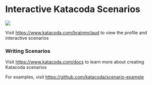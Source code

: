 # Interactive Katacoda Scenarios

[![](http://shields.katacoda.com/katacoda/brainmclaud/count.svg)](https://www.katacoda.com/brainmclaud "Get your profile on Katacoda.com")

Visit https://www.katacoda.com/brainmclaud to view the profile and interactive scenarios

### Writing Scenarios
Visit https://www.katacoda.com/docs to learn more about creating Katacoda scenarios

For examples, visit https://github.com/katacoda/scenario-example
